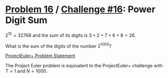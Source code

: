 [Problem 16](https://projecteuler.net/problem=16) /
[Challenge #16](https://www.hackerrank.com/contests/projecteuler/challenges/euler016/problem):
Power Digit Sum
===============

$2^{15} = 32768$ and the sum of its digits is $3 + 2 + 7 + 6 + 8 = 26$.

What is the sum of the digits of the number $2^{1000}$?

[ProjectEuler+ Problem Statement](ProjectEuler%2B%20Challenge%20%2316%20Problem%20Statement.pdf)

The Project Euler problem is equivalent to the ProjectEuler+ challenge with
$T = 1$ and $N = 1000$.
